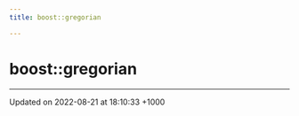 ```yaml
---
title: boost::gregorian

---
```


# boost::gregorian








-------------------------------

Updated on 2022-08-21 at 18:10:33 +1000